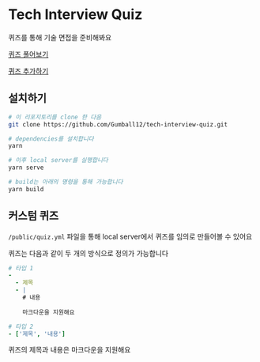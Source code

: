 # Tech Interview Quiz

퀴즈를 통해 기술 면접을 준비해봐요

[퀴즈 풀어보기](https://gumball12.github.io/tech-interview-quiz)

[퀴즈 추가하기](https://github.com/Gumball12/tech-interview-quiz-items/issues)

## 설치하기

```sh
# 이 리포지토리를 clone 한 다음
git clone https://github.com/Gumball12/tech-interview-quiz.git

# dependencies를 설치합니다
yarn

# 이후 local server를 실행합니다
yarn serve

# build는 아래의 명령을 통해 가능합니다
yarn build
```

## 커스텀 퀴즈

`/public/quiz.yml` 파일을 통해 local server에서 퀴즈를 임의로 만들어볼 수 있어요

퀴즈는 다음과 같이 두 개의 방식으로 정의가 가능합니다

```yml
# 타입 1
-
  - 제목
  - |
    # 내용
    
    마크다운을 지원해요

# 타입 2
- ['제목', '내용']
```

퀴즈의 제목과 내용은 마크다운을 지원해요
